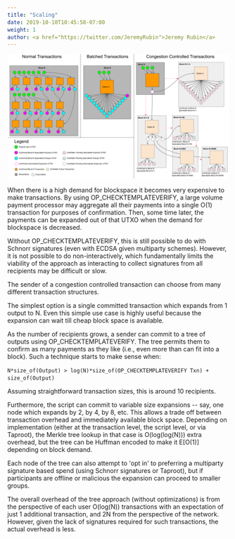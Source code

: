 ```yaml
---
title: "Scaling"
date: 2019-10-10T10:45:58-07:00
weight: 1
author: <a href="https://twitter.com/JeremyRubin">Jeremy Rubin</a>
---
```

![](/images/uses/scalepay.svg)

When there is a high demand for blockspace it becomes very expensive to make
transactions. By using OP_CHECKTEMPLATEVERIFY, a large volume payment processor may
aggregate all their payments into a single O(1) transaction for purposes of
confirmation. Then, some time later, the payments can be expanded out of that
UTXO when the demand for blockspace is decreased.

Without OP_CHECKTEMPLATEVERIFY, this is still possible to do with Schnorr signatures
(even with ECDSA given multiparty schemes). However, it is not possible to do
non-interactively, which fundamentally limits the viability of the approach as
interacting to collect signatures from all recipients may be difficult or slow.

The sender of a congestion controlled transaction can choose from many different
transaction structures.

The simplest option is a single committed transaction which expands from 1
output to N. Even this simple use case is highly useful because the expansion
can wait till cheap block space is available.

As the number of recipients grows, a sender can commit to a tree of outputs
using OP_CHECKTEMPLATEVERIFY. The tree permits them to confirm as many payments as they
like (i.e., even more than can fit into a block). Such a technique starts to
make sense when:

`N*size_of(Output) > log(N)*size_of(OP_CHECKTEMPLATEVERIFY Txn) + size_of(Output)`

Assuming straightforward transaction sizes, this is around 10
recipients.

Furthermore, the script can commit to variable size expansions -- say, one node
which expands by 2, by 4, by 8, etc. This allows a trade off between transaction
overhead and immediately available block space. Depending on implementation
(either at the transaction level, the script level, or via Taproot), the Merkle
tree lookup in that case is O(log(log(N))) extra overhead, but the tree can be
Huffman encoded to make it E[O(1)] depending on block demand.

Each node of the tree can also attempt to 'opt in' to preferring a multiparty
signature based spend (using Schnorr signatures or Taproot), but if participants
are offline or malicious the expansion can proceed to smaller groups.

The overall overhead of the tree approach (without optimizations) is from the
perspective of each user O(log(N)) transactions with an expectation of just 1
additional transaction, and 2N from the perspective of the network. However,
given the lack of signatures required for such transactions, the actual overhead
is less.

